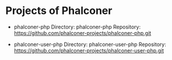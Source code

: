 
Projects of Phalconer
=====================

- phalconer-php
  Directory: phalconer-php
  Repository: https://github.com/phalconer-projects/phalconer-php.git

- phalconer-user-php
  Directory: phalconer-user-php
  Repository: https://github.com/phalconer-projects/phalconer-user-php.git
